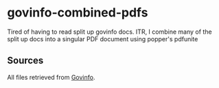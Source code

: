 # govinfo-combined-pdfs
Tired of having to read split up govinfo docs. ITR, I combine many of the split up docs into a singular PDF document using popper's pdfunite

## Sources
All files retrieved from [Govinfo](https://www.govinfo.gov/).
